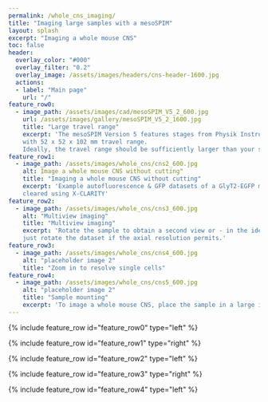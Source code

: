 ```yaml
---
permalink: /whole_cns_imaging/
title: "Imaging large samples with a mesoSPIM"
layout: splash
excerpt: "Imaging a whole mouse CNS"
toc: false
header:
  overlay_color: "#000"
  overlay_filter: "0.2"
  overlay_image: /assets/images/headers/cns-header-1600.jpg
  actions:
  - label: "Main page"
    url: "/"
feature_row0:
  - image_path: /assets/images/cad/mesoSPIM_V5_2_600.jpg
    url: /assets/images/gallery/mesoSPIM_V5_2_1600.jpg
    title: "Large travel range"
    excerpt: 'The mesoSPIM Version 5 features stages from Physik Instrumente
    with 52 x 52 x 102 mm travel range.
    Ideally, the travel range should be sufficiently larger than your sample.  '
feature_row1:
  - image_path: /assets/images/whole_cns/cns2_600.jpg
    alt: Image a whole mouse CNS without cutting"
    title: "Imaging a whole mouse CNS without cutting"
    excerpt: 'Example autofluorescence & GFP datasets of a GlyT2-EGFP mouse CNS
    cleared using X-CLARITY'
feature_row2:
  - image_path: /assets/images/whole_cns/cns3_600.jpg
    alt: "Multiview imaging"
    title: "Multiview imaging"
    excerpt: 'Rotate the sample to obtain a second view or - in the ideal case -
    just rotate the dataset if the axial resolution permits.'
feature_row3:
  - image_path: /assets/images/whole_cns/cns4_600.jpg
    alt: "placeholder image 2"
    title: "Zoom in to resolve single cells"
feature_row4:
  - image_path: /assets/images/whole_cns/cns5_600.jpg
    alt: "placeholder image 2"
    title: "Sample mounting"
    excerpt: 'To image a whole mouse CNS, place the sample in a large imaging cuvette (10x20x120 mm) and submerge it in an even larger immersion cuvette (40x40x120 mm).'
---
```

{% include feature_row id="feature_row0" type="left" %}

{% include feature_row id="feature_row1" type="right" %}

{% include feature_row id="feature_row2" type="left" %}

{% include feature_row id="feature_row3" type="right" %}

{% include feature_row id="feature_row4" type="left" %}
